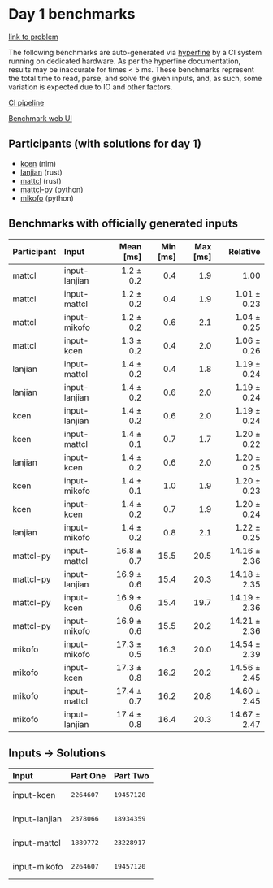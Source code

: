 # Day 1 benchmarks

[link to problem](https://adventofcode.com/2024/day/1)

The following benchmarks are auto-generated via
[hyperfine](https://github.com/sharkdp/hyperfine) by a CI system running on
dedicated hardware. As per the hyperfine documentation, results may be
inaccurate for times < 5 ms. These benchmarks represent the total time to read,
parse, and solve the given inputs, and, as such, some variation is expected due
to IO and other factors.

[CI pipeline](http://ci.papercode.net:8080/teams/main/pipelines/aoc2024)

[Benchmark web UI](https://aoc.ancalagon.black)


## Participants (with solutions for day 1)

- [kcen](https://github.com/kcen/aoc2024) (nim)
- [lanjian](https://github.com/lanjian/aoc-2024) (rust)
- [mattcl](https://github.com/mattcl/aoc2024) (rust)
- [mattcl-py](https://github.com/mattcl/aoc2024-py) (python)
- [mikofo](https://github.com/mikofo/aoc2024) (python)


## Benchmarks with officially generated inputs

| Participant | Input | Mean [ms] | Min [ms] | Max [ms] | Relative |
|:---|:---|---:|---:|---:|---:|
| mattcl | input-lanjian | 1.2 ± 0.2 | 0.4 | 1.9 | 1.00 |
| mattcl | input-mattcl | 1.2 ± 0.2 | 0.4 | 1.9 | 1.01 ± 0.23 |
| mattcl | input-mikofo | 1.2 ± 0.2 | 0.6 | 2.1 | 1.04 ± 0.25 |
| mattcl | input-kcen | 1.3 ± 0.2 | 0.4 | 2.0 | 1.06 ± 0.26 |
| lanjian | input-mattcl | 1.4 ± 0.2 | 0.4 | 1.8 | 1.19 ± 0.24 |
| lanjian | input-lanjian | 1.4 ± 0.2 | 0.6 | 2.0 | 1.19 ± 0.24 |
| kcen | input-lanjian | 1.4 ± 0.2 | 0.6 | 2.0 | 1.19 ± 0.24 |
| kcen | input-mattcl | 1.4 ± 0.1 | 0.7 | 1.7 | 1.20 ± 0.22 |
| lanjian | input-kcen | 1.4 ± 0.2 | 0.6 | 2.0 | 1.20 ± 0.25 |
| kcen | input-mikofo | 1.4 ± 0.1 | 1.0 | 1.9 | 1.20 ± 0.23 |
| kcen | input-kcen | 1.4 ± 0.2 | 0.7 | 1.9 | 1.20 ± 0.24 |
| lanjian | input-mikofo | 1.4 ± 0.2 | 0.8 | 2.1 | 1.22 ± 0.25 |
| mattcl-py | input-mattcl | 16.8 ± 0.7 | 15.5 | 20.5 | 14.16 ± 2.36 |
| mattcl-py | input-lanjian | 16.9 ± 0.6 | 15.4 | 20.3 | 14.18 ± 2.35 |
| mattcl-py | input-kcen | 16.9 ± 0.6 | 15.4 | 19.7 | 14.19 ± 2.36 |
| mattcl-py | input-mikofo | 16.9 ± 0.6 | 15.5 | 20.2 | 14.21 ± 2.36 |
| mikofo | input-mikofo | 17.3 ± 0.5 | 16.3 | 20.0 | 14.54 ± 2.39 |
| mikofo | input-kcen | 17.3 ± 0.8 | 16.2 | 20.2 | 14.56 ± 2.45 |
| mikofo | input-mattcl | 17.4 ± 0.7 | 16.2 | 20.8 | 14.60 ± 2.45 |
| mikofo | input-lanjian | 17.4 ± 0.8 | 16.4 | 20.3 | 14.67 ± 2.47 |


## Inputs -> Solutions

| Input | Part One | Part Two |
|:---|:---|:---|
|input-kcen|<pre>2264607</pre>|<pre>19457120</pre>|
|input-lanjian|<pre>2378066</pre>|<pre>18934359</pre>|
|input-mattcl|<pre>1889772</pre>|<pre>23228917</pre>|
|input-mikofo|<pre>2264607</pre>|<pre>19457120</pre>|